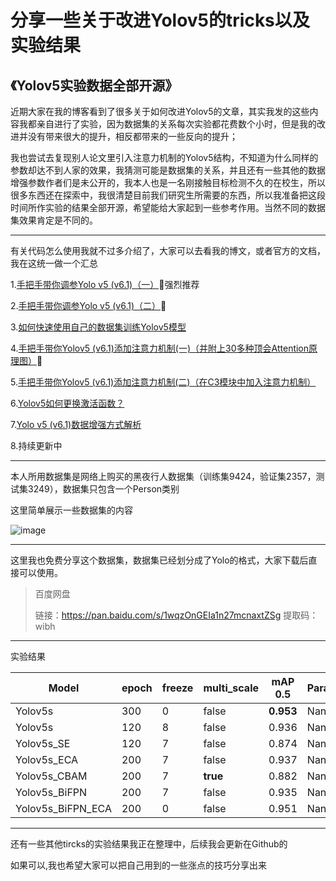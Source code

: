 # 分享一些关于改进Yolov5的tricks以及实验结果

## 《Yolov5实验数据全部开源》

近期大家在我的博客看到了很多关于如何改进Yolov5的文章，其实我发的这些内容我都亲自进行了实验，因为数据集的关系每次实验都花费数个小时，但是我的改进并没有带来很大的提升，相反都带来的一些反向的提升；

我也尝试去复现别人论文里引入注意力机制的Yolov5结构，不知道为什么同样的参数却达不到人家的效果，我猜测可能是数据集的关系，并且还有一些其他的数据增强参数作者们是未公开的，我本人也是一名刚接触目标检测不久的在校生，所以很多东西还在探索中，我很清楚目前我们研究生所需要的东西，所以我准备把这段时间所作实验的结果全部开源，希望能给大家起到一些参考作用。当然不同的数据集效果肯定是不同的。

-----

有关代码怎么使用我就不过多介绍了，大家可以去看我的博文，或者官方的文档，我在这统一做一个汇总

1.[手把手带你调参Yolo v5 (v6.1)（一）](https://blog.csdn.net/weixin_43694096/article/details/124378167)🌟强烈推荐

2.[手把手带你调参Yolo v5 (v6.1)（二）](https://blog.csdn.net/weixin_43694096/article/details/124411509?spm=1001.2014.3001.5502)🚀

3.[如何快速使用自己的数据集训练Yolov5模型](https://blog.csdn.net/weixin_43694096/article/details/124457787)

4.[手把手带你Yolov5 (v6.1)添加注意力机制(一)（并附上30多种顶会Attention原理图）](https://blog.csdn.net/weixin_43694096/article/details/124443059?spm=1001.2014.3001.5502)🌟

5.[手把手带你Yolov5 (v6.1)添加注意力机制(二)（在C3模块中加入注意力机制）](https://editor.csdn.net/md/?articleId=124695537)

6.[Yolov5如何更换激活函数？](https://blog.csdn.net/weixin_43694096/article/details/124413941?spm=1001.2014.3001.5502)

7.[Yolo v5 (v6.1)数据增强方式解析](https://blog.csdn.net/weixin_43694096/article/details/124741952?spm=1001.2014.3001.5502)

8.持续更新中

------

本人所用数据集是网络上购买的黑夜行人数据集（训练集9424，验证集2357，测试集3249），数据集只包含一个Person类别

这里简单展示一些数据集的内容


![image](https://user-images.githubusercontent.com/58406737/168735743-5348e476-1e31-4b78-84b7-ff7276e40dc4.png)






------

这里我也免费分享这个数据集，数据集已经划分成了Yolo的格式，大家下载后直接可以使用。

>百度网盘
>
>链接：https://pan.baidu.com/s/1wqzOnGEIa1n27mcnaxtZSg 
>提取码：wibh 



------

实验结果

| Model             | epoch | freeze | multi_scale | mAP 0.5   | Parameters(M) | GFLOPs |
| ----------------- | ----- | ------ | ----------- | --------- | ------------- | ------ |
| Yolov5s           | 300   | 0      | false       | **0.953** | Nan           | Nan    |
| Yolov5s           | 120   | 8      | false       | 0.936     | Nan           | Nan    |
| Yolov5s_SE        | 120   | 7      | false       | 0.874     | Nan           | Nan    |
| Yolov5s_ECA       | 200   | 7      | false       | 0.937     | Nan           | Nan    |
| Yolov5s_CBAM      | 200   | 7      | **true**    | 0.882     | Nan           | Nan    |
| Yolov5s_BiFPN     | 200   | 7      | false       | 0.935     | Nan           | Nan    |
| Yolov5s_BiFPN_ECA | 200   | 0      | false       | 0.951     | Nan           | Nan    |

------


还有一些其他tircks的实验结果我正在整理中，后续我会更新在Github的

如果可以,我也希望大家可以把自己用到的一些涨点的技巧分享出来

